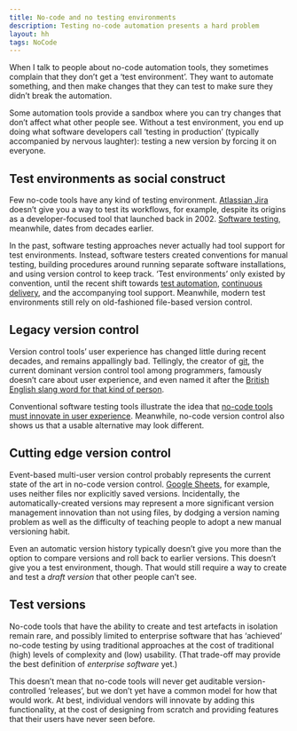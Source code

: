```yaml
---
title: No-code and no testing environments
description: Testing no-code automation presents a hard problem
layout: hh
tags: NoCode
---
```


When I talk to people about no-code automation tools, they sometimes complain that they don’t get a ‘test environment’.
They want to automate something, and then make changes that they can test to make sure they didn’t break the automation.

Some automation tools provide a sandbox where you can try changes that don’t affect what other people see.
Without a test environment, you end up doing what software developers call ‘testing in production’ (typically accompanied by nervous laughter):
testing a new version by forcing it on everyone.

## Test environments as social construct

Few no-code tools have any kind of testing environment.
[Atlassian Jira](https://www.atlassian.com/software/jira) doesn’t give you a way to test its workflows, for example, despite its origins as a developer-focused tool that launched back in 2002.
[Software testing](https://en.wikipedia.org/wiki/Software_testing), 
meanwhile, dates from decades earlier.

In the past, software testing approaches never actually had tool support for test environments.
Instead, software testers created conventions for manual testing, building procedures around running separate software installations, and using version control to keep track.
‘Test environments’ only existed by convention, until the recent shift towards 
[test automation](https://en.wikipedia.org/wiki/Test_automation), 
[continuous delivery](https://en.wikipedia.org/wiki/Continuous_delivery),
and the accompanying tool support.
Meanwhile, modern test environments still rely on old-fashioned file-based version control.

## Legacy version control

Version control tools’ user experience has changed little during recent decades, and remains appallingly bad.
Tellingly, the creator of [git](https://en.wikipedia.org/wiki/Git), 
the current dominant version control tool among programmers, famously doesn’t care about user experience, and even named it after the
[British English slang word for that kind of person](https://en.wiktionary.org/wiki/git#Noun).

Conventional software testing tools illustrate the idea that
[no-code tools must innovate in user experience](https://hilton.org.uk/blog/no-code-innovation).
Meanwhile, no-code version control also shows us that a usable alternative may look different.

## Cutting edge version control

Event-based multi-user version control probably represents the current state of the art in no-code version control.
[Google Sheets](https://en.wikipedia.org/wiki/Google_Sheets),
for example, uses neither files nor explicitly saved versions.
Incidentally, the automatically-created versions may represent a more significant version management innovation than not using files, by dodging a version naming problem as well as the difficulty of teaching people to adopt a new manual versioning habit.

Even an automatic version history typically doesn’t give you more than the option to compare versions and roll back to earlier versions.
This doesn’t give you a test environment, though.
That would still require a way to create and test a _draft version_ that other people can’t see.

## Test versions

No-code tools that have the ability to create and test artefacts in isolation remain rare,
and possibly limited to enterprise software that has ‘achieved’ no-code testing by using traditional approaches at the cost of traditional (high) levels of complexity and (low) usability.
(That trade-off may provide the best definition of _enterprise software_ yet.)

This doesn’t mean that no-code tools will never get auditable version-controlled ‘releases’, but we don’t yet have a common model for how that would work.
At best, individual vendors will innovate by adding this functionality, at the cost of designing from scratch and providing features that their users have never seen before.

